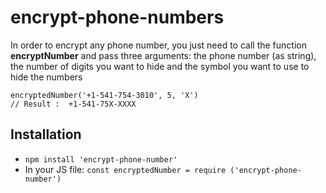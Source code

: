 # encrypt-phone-numbers

In order to encrypt any phone number, you just need to call the function **encryptNumber** and pass three arguments: the phone number (as string), the number of digits you want to hide and the symbol you want to use to hide the numbers

```javscript
encryptedNumber('+1-541-754-3010', 5, 'X')
// Result :  +1-541-75X-XXXX
```

## Installation

* ``npm install 'encrypt-phone-number'``
* In your JS file: ``const encryptedNumber = require ('encrypt-phone-number') ``

